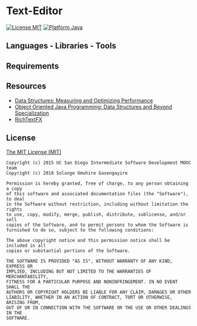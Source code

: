 # Text-Editor

[![License MIT](https://img.shields.io/badge/license-MIT%20License-green.svg)](https://github.com/SolangeUG/fundamentals/blob/master/LICENSE)
[![Platform Java](https://img.shields.io/badge/platform-Java-blue.svg)](https://docs.oracle.com/en/java/)

## Languages - Libraries - Tools




## Requirements




## Resources

- [Data Structures: Measuring and Optimizing Performance](https://www.coursera.org/learn/data-structures-optimizing-performance)
- [Object Oriented Java Programming: Data Structures and Beyond Specialization](https://www.coursera.org/specializations/java-object-oriented)
- [RichTextFX](https://github.com/TomasMikula/RichTextFX)



## License

[The MIT License (MIT)](https://opensource.org/licenses/MIT)

````
Copyright (c) 2015 UC San Diego Intermediate Software Development MOOC team
Copyright (c) 2018 Solange Umuhire Gasengayire

Permission is hereby granted, free of charge, to any person obtaining a copy
of this software and associated documentation files (the "Software"), to deal
in the Software without restriction, including without limitation the rights
to use, copy, modify, merge, publish, distribute, sublicense, and/or sell
copies of the Software, and to permit persons to whom the Software is
furnished to do so, subject to the following conditions:

The above copyright notice and this permission notice shall be included in all
copies or substantial portions of the Software.

THE SOFTWARE IS PROVIDED "AS IS", WITHOUT WARRANTY OF ANY KIND, EXPRESS OR
IMPLIED, INCLUDING BUT NOT LIMITED TO THE WARRANTIES OF MERCHANTABILITY,
FITNESS FOR A PARTICULAR PURPOSE AND NONINFRINGEMENT. IN NO EVENT SHALL THE
AUTHORS OR COPYRIGHT HOLDERS BE LIABLE FOR ANY CLAIM, DAMAGES OR OTHER
LIABILITY, WHETHER IN AN ACTION OF CONTRACT, TORT OR OTHERWISE, ARISING FROM,
OUT OF OR IN CONNECTION WITH THE SOFTWARE OR THE USE OR OTHER DEALINGS IN THE
SOFTWARE.

````
